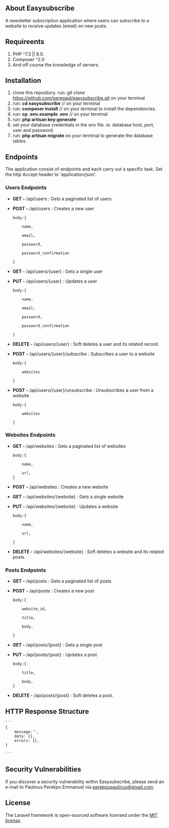 ## About Easysubscribe

A newsletter subscription application where users can subscribe to a website to receive updates (email) on new posts.


## Requireents

1. PHP ^7.3 || 8.0.
2. Composer ^2.0
3. And off course the knowledge of servers.

## Installation

1. clone this repository. run: git clone https://github.com/perepaul/easysubscribe.git on your terminal
2. run: **cd easysubscribe** // on your terminal
3. run: **composer install** // on your terminal to install the dependencies.
4. run: **cp .env.example .env** // on your terminal
5. run: **php artisan key:generate**
6. set your database credentials in the env file. ie. database host, port, user and password.
7. run: **php artisan migrate** on your terminal to generate the database tables.

## Endpoints

The application consist of endpoints and each carry out a specific task. Set the http Accept header to 'application/json'.

### Users Endpoints

- **GET -** /api/users : Gets a paginated list of users
- **POST -** /api/users : Creates a new user 

    ```
    body:{ 

        name,  

        email, 

        password, 

        password_confirmation 

    }
    ```

- **GET -** /api/users/{user} : Gets a single user
- **PUT -** /api/users/{user} : Updates a user 

    ```
    body:{ 

        name,  

        email,  

        password,  

        password_confirmation 

    }
    ```

- **DELETE -** /api/users/{user} : Soft deletes a user and its related record.
- **POST -** /api/users/{user}/subscribe : Subscribes a user to a website

    ```
    body:{ 

        websites 

    }
    ```

- **POST -** /api/users/{user}/unsubscribe : Unsubscribes a user from a website 

    ```
    body:{ 

        websites 

    }
    ```

### Websites Endpoints

- **GET -** /api/websites : Gets a paginated list of websites

    ```
    body:{ 

        name,  

        url,
    }
    ```

- **POST -** /api/websites : Creates a new website
- **GET -** /api/websites/{website} : Gets a single website
- **PUT -** /api/websites/{website} : Updates a website

    ```
    body:{ 

        name,  

        url, 

    }
    ```

- **DELETE -** /api/websites/{website} : Soft deletes a website and its related posts.

### Posts Endpoints

- **GET -** /api/posts : Gets a paginated list of posts
- **POST -** /api/posts : Creates a new post

    ```
    body:{ 

        website_id, 

        title, 

        body, 

    }
    ```

- **GET -** /api/posts/{post} : Gets a single post
- **PUT -** /api/posts/{post} : Updates a post

    ```
    body:{ 

        title, 

        body, 
    }
    ```

- **DELETE -** /api/posts/{post} : Soft deletes a post.


## HTTP Response Structure

    ```
    {
        message:'',
        data: {},
        errors: {},
    }

    ```

## Security Vulnerabilities

If you discover a security vulnerability within Easysubscribe, please send an e-mail to Paulinus Perekpo Emmanuel via [perekpopaulinus@gmail.com](mailto:perekpopaulinus@gmail.com).

## License

The Laravel framework is open-sourced software licensed under the [MIT license](https://opensource.org/licenses/MIT).
